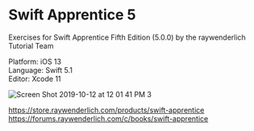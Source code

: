 # Swift Apprentice 5
Exercises for Swift Apprentice Fifth Edition (5.0.0) by the raywenderlich Tutorial Team

Platform: iOS 13  
Language: Swift 5.1  
Editor: Xcode 11  

![Screen Shot 2019-10-12 at 12 01 41 PM 3](https://user-images.githubusercontent.com/499487/66706544-ed574c80-ece8-11e9-96c5-314d01223ef3.png)

https://store.raywenderlich.com/products/swift-apprentice  
https://forums.raywenderlich.com/c/books/swift-apprentice  
